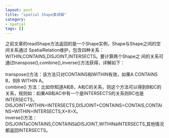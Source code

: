 ```yaml
---
layout: post
title: "spatial Shape类讲解"
category: 
- spatial
tags: []
---
```













之前文章的readShape方法返回的是一个Shape实例，Shape与Shape之间的空间关系通过 SpatialRelation维护，包含四种关系：WITHIN,CONTAINS,DISJOINT,INTERSECTS。要计算两个Shape之 间的关系可通过transpose(),combine(),inverse()方法获得，详解如下：</br></br>
transpose()方法：该方法只对CONTAINS和WITHIN有效，如果A CONTAINS B，则B WITHIN A。</br>
combine() 方法：比如你知道A和B，A和C的关系，则这个方法可以得到B和C的关系，规则如：如果AB和AC中有一个是INTERSECTS的关系则BC也是 INTERSECTS，DISJOINT+WITHIN=INTERSECTS,DISJOINT+CONTAINS=CONTAIS,CONTAINS+WITHIN=INTERSECTS,X+X=X。</br>
inverse()方法：DISJOINTàCONTAINS,CONTAINSàDISJOINT,WITHINàINTERSECTS,其他情况都返回INTERSECTS。</br>